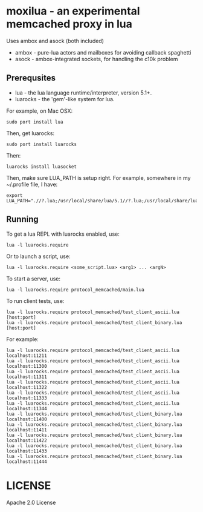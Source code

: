 # moxilua - an experimental memcached proxy in lua

Uses ambox and asock (both included)

* ambox - pure-lua actors and mailboxes for avoiding callback spaghetti
* asock - ambox-integrated sockets, for handling the c10k problem

## Prerequsites

* lua      - the lua language runtime/interpreter, version 5.1+.
* luarocks - the 'gem'-like system for lua.

For example, on Mac OSX:

    sudo port install lua

Then, get luarocks:

    sudo port install luarocks

Then:

    luarocks install luasocket

Then, make sure LUA_PATH is setup right.  For example,
somewhere in my ~/.profile file, I have:

    export LUA_PATH=".//?.lua;/usr/local/share/lua/5.1//?.lua;/usr/local/share/lua/5.1//?/init.lua;$LUA_PATH"

## Running

To get a lua REPL with luarocks enabled, use:

    lua -l luarocks.require

Or to launch a script, use:

    lua -l luarocks.require <some_script.lua> <arg1> ... <argN>

To start a server, use:

    lua -l luarocks.require protocol_memcached/main.lua

To run client tests, use:

    lua -l luarocks.require protocol_memcached/test_client_ascii.lua [host:port]
    lua -l luarocks.require protocol_memcached/test_client_binary.lua [host:port]

For example:

    lua -l luarocks.require protocol_memcached/test_client_ascii.lua localhost:11211
    lua -l luarocks.require protocol_memcached/test_client_ascii.lua localhost:11300
    lua -l luarocks.require protocol_memcached/test_client_ascii.lua localhost:11311
    lua -l luarocks.require protocol_memcached/test_client_ascii.lua localhost:11322
    lua -l luarocks.require protocol_memcached/test_client_ascii.lua localhost:11333
    lua -l luarocks.require protocol_memcached/test_client_ascii.lua localhost:11344
    lua -l luarocks.require protocol_memcached/test_client_binary.lua localhost:11400
    lua -l luarocks.require protocol_memcached/test_client_binary.lua localhost:11411
    lua -l luarocks.require protocol_memcached/test_client_binary.lua localhost:11422
    lua -l luarocks.require protocol_memcached/test_client_binary.lua localhost:11433
    lua -l luarocks.require protocol_memcached/test_client_binary.lua localhost:11444

# LICENSE

Apache 2.0 License
